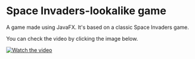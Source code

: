 
# Space Invaders-lookalike game

A game made using JavaFX. It's based on a classic Space Invaders game.

You can check the video by clicking the image below.

[![Watch the video](https://i9.ytimg.com/vi/nlh1bDidBfs/mq1.jpg?sqp=CLjKk_sF&rs=AOn4CLAfiw69nKVyBOXPiQ9ZTR2I_M-hJg)](https://youtu.be/nlh1bDidBfs)